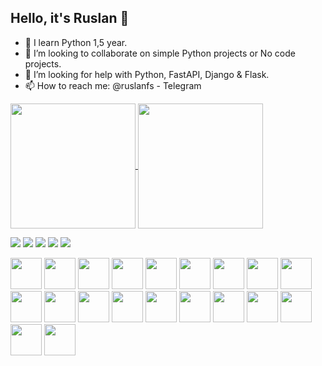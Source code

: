 ## Hello, it's Ruslan 👋

- 🌱 I learn Python 1,5 year.
- 👯 I’m looking to collaborate on simple Python projects or No code projects.
- 🤔 I’m looking for help with Python, FastAPI, Django & Flask.
- 📫 How to reach me: @ruslanfs - Telegram


<a href="https://github.com/fivsky/github-readme-stats">
  <img height=200 align="center" src="https://github-readme-stats.vercel.app/api?username=fivsky&theme=onedark&show_icons=true" />
</a>
<a href="https://github.com/fivsky/convoychat">
  <img height=200 align="center" src="https://github-readme-stats.vercel.app/api/top-langs?username=fivsky&layout=compact&langs_count=8&card_width=320&theme=onedark&show_icons=true" />
</a>






![](http://github-profile-summary-cards.vercel.app/api/cards/profile-details?username=fivsky&theme=zenburn) 
</a>
![](http://github-profile-summary-cards.vercel.app/api/cards/repos-per-language?username=fivsky&theme=zenburn)
</a>
![](http://github-profile-summary-cards.vercel.app/api/cards/most-commit-language?username=fivsky&theme=zenburn)
</a>
![](http://github-profile-summary-cards.vercel.app/api/cards/stats?username=fivsky&theme=zenburn)
</a>
![](http://github-profile-summary-cards.vercel.app/api/cards/productive-time?username=fivsky&theme=zenburn&utcOffset=8)
</a>

<i class="devicon-canva-original"></i> 

<p>
<img src="https://cdn.jsdelivr.net/gh/devicons/devicon@latest/icons/canva/canva-original.svg" width="50" height="50"/>
<img src="https://cdn.jsdelivr.net/gh/devicons/devicon@latest/icons/csharp/csharp-original.svg" width="50" height="50"/>   
<img src="https://cdn.jsdelivr.net/gh/devicons/devicon@latest/icons/fastapi/fastapi-original.svg" width="50" height="50"/>
<img src="https://cdn.jsdelivr.net/gh/devicons/devicon@latest/icons/figma/figma-original.svg" width="50" height="50"/>
<img src="https://cdn.jsdelivr.net/gh/devicons/devicon@latest/icons/flask/flask-original.svg" width="50" height="50"/>
<img src="https://cdn.jsdelivr.net/gh/devicons/devicon@latest/icons/git/git-original.svg" width="50" height="50"/>
<img src="https://cdn.jsdelivr.net/gh/devicons/devicon@latest/icons/html5/html5-original-wordmark.svg" width="50" height="50"/>
<img src="https://cdn.jsdelivr.net/gh/devicons/devicon@latest/icons/intellij/intellij-original.svg" width="50" height="50"/>
<img src="https://cdn.jsdelivr.net/gh/devicons/devicon@latest/icons/jira/jira-original-wordmark.svg" width="50" height="50"/>
<img src="https://cdn.jsdelivr.net/gh/devicons/devicon@latest/icons/linkedin/linkedin-original.svg" width="50" height="50"/>
<img src="https://cdn.jsdelivr.net/gh/devicons/devicon@latest/icons/markdown/markdown-original.svg" width="50" height="50"/>
<img src="https://cdn.jsdelivr.net/gh/devicons/devicon@latest/icons/notion/notion-original.svg" width="50" height="50"/>
<img src="https://cdn.jsdelivr.net/gh/devicons/devicon@latest/icons/pycharm/pycharm-original.svg" width="50" height="50"/>
<img src="https://cdn.jsdelivr.net/gh/devicons/devicon@latest/icons/stackoverflow/stackoverflow-original.svg" width="50" height="50"/>
<img src="https://cdn.jsdelivr.net/gh/devicons/devicon@latest/icons/trello/trello-original.svg" width="50" height="50"/>
<img src="https://cdn.jsdelivr.net/gh/devicons/devicon@latest/icons/unity/unity-original.svg" width="50" height="50"/>
<img src="https://cdn.jsdelivr.net/gh/devicons/devicon@latest/icons/visualstudio/visualstudio-original.svg" width="50" height="50"/>
<img src="https://cdn.jsdelivr.net/gh/devicons/devicon@latest/icons/vscode/vscode-original.svg" width="50" height="50"/>
<img src="https://cdn.jsdelivr.net/gh/devicons/devicon@latest/icons/wordpress/wordpress-original.svg" width="50" height="50"/>
<img src="https://cdn.jsdelivr.net/gh/devicons/devicon@latest/icons/slack/slack-original.svg" width="50" height="50"/>
          </p>            
